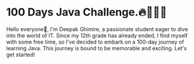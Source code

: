 # 100 Days Java Challenge.🔥👨🏻‍💻

Hello everyone👋, I'm Deepak Ghimire, a passionate student eager to dive into the world of IT. Since my 12th grade has already ended, I find myself with some free time, so I've decided to embark on a 100-day journey of learning Java. This journey is bound to be memorable and exciting. Let's get started!
